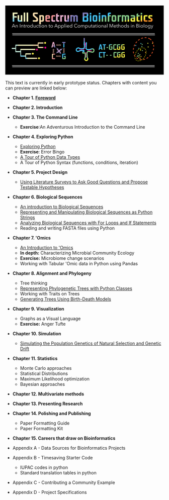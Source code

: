 ![Full Spectrum Bioinformatics](./cover_image/full_spectrum_bioinformatics_cover.png "A cover image for Full Spectrum Bioinformatics, showing the text title in rainbow colors with a phylogenetic tree, nucleotide substitution diagram, tRNA secondary structure, sequence alignment and principle coordinates analysis plot shown below it.")

This text is currently in early prototype status. Chapters with content you can preview are linked below:

- **Chapter 1. [Foreword](./content/01_foreword/foreword.ipynb)**
- **Chapter 2. Introduction**
- **Chapter 3. The Command Line**
     - **Exercise**:An Adventurous Introduction to the Command Line
- **Chapter 4. Exploring Python**
     - [Exploring Python](./content/04_exploring_python/exploring_python.ipynb)
     - **Exercise**: Error Bingo
     - [A Tour of Python Data Types](./content/04_exploring_python_data_types.ipynb)
     -  A Tour of Python Syntax (functions, conditions, iteration)
- **Chapter 5. Project Design**
     - [Using Literature Surveys to Ask Good Questions and Propose Testable Hypotheses](./content/05_project_design/project_design.ipynb)      
- **Chapter 6. Biological Sequences**
     - [An introduction to Biological Sequences](./content/06_biological_sequences/biological_sequences.ipynb)
     - [Representing and Manipulating Biological Sequences as Python Strings](./content/06_biological_sequences/representing_and_manipulating_biological_sequences_with_python_strings.ipynb)
     - [Analyzing Biological Sequences with For Loops and If Statements](./content/06_biological_sequences/using_for_loops_to_analyze_biological_sequences.ipynb) 
     -  Reading and writing FASTA files using Python
- **Chapter 7. 'Omics**
     -  [An Introduction to 'Omics](./content/07_tabular_omics_data/tabular_omics_data.ipynb) 
     -  **In depth:** Characterizing Microbial Community Ecology
     -  **Exercise:** Microbiome change scenarios
     -  Working with Tabular 'Omic data in Python using Pandas    
- **Chapter 8. Alignment and Phylogeny**
     - Tree thinking
     - [Representing Phylogenetic Trees with Python Classes](./content/08_phylogenetic_trees/phylogenetic_trees.ipynb)
     - Working with Traits on Trees
     - [Generating Trees Using Birth-Death Models](./content/08_phylogenetic_trees/birth_death_models.ipynb)     
- **Chapter 9. Visualization**
     - Graphs as a Visual Language
     - **Exercise:** Anger Tufte     
- **Chapter 10. Simulation**
     - [Simulating the Population Genetics of Natural Selection and Genetic Drift](./content/10_simulation/simulating_evolution.ipynb)     
- **Chapter 11. Statistics**
     - Monte Carlo approaches
     - Statistical Distributions
     - Maximum Likelihood optimization
     - Bayesian approaches
- **Chapter 12. Multivariate methods**
- **Chapter 13. Presenting Research**
- **Chapter 14. Polishing and Publishing**
     - Paper Formatting Guide
     - Paper Formatting Kit 
- **Chapter 15. Careers that draw on Bioinformatics**

- Appendix A - Data Sources for Bioinformatics Projects
- Appendix B - Timesaving Starter Code
     - IUPAC codes in python
     - Standard translation tables in python
- Appendix C - Contributing a Community Example
- Appendix D - Project Specifications 

